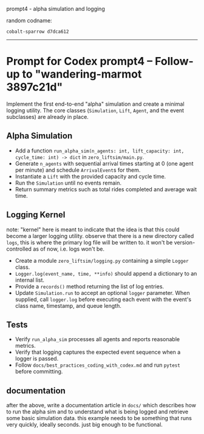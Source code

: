 prompt4 - alpha simulation and logging

random codname:

```copy
cobalt-sparrow d7dca612
```

***

# Prompt for Codex prompt4 – Follow-up to "wandering-marmot 3897c21d" 

Implement the first end-to-end "alpha" simulation and create a minimal logging utility. The core classes (`Simulation`, `Lift`, `Agent`, and the event subclasses) are already in place.



## Alpha Simulation
- Add a function `run_alpha_sim(n_agents: int, lift_capacity: int, cycle_time: int) -> dict` in `zero_liftsim/main.py`.
- Generate `n_agents` with sequential arrival times starting at 0 (one agent per minute) and schedule `ArrivalEvent`s for them.
- Instantiate a `Lift` with the provided capacity and cycle time.
- Run the `Simulation` until no events remain.
- Return summary metrics such as total rides completed and average wait time.

## Logging Kernel

note: "kernel" here is meant to indicate that the idea is that this could become a larger logging utility. observe that there is a new directory called `logs`, this is where the primary log file will be written to. it won't be version-controlled as of now, i.e. logs won't be. 

- Create a module `zero_liftsim/logging.py` containing a simple `Logger` class.
- `Logger.log(event_name, time, **info)` should append a dictionary to an internal list.
- Provide a `records()` method returning the list of log entries.
- Update `Simulation.run` to accept an optional `logger` parameter. When supplied, call `logger.log` before executing each event with the event's class name, timestamp, and queue length.

## Tests
- Verify `run_alpha_sim` processes all agents and reports reasonable metrics.
- Verify that logging captures the expected event sequence when a logger is passed.
- Follow `docs/best_practices_coding_with_codex.md` and run `pytest` before committing.

## documentation 


after the above, write a documentation article in `docs/` which describes how to run the alpha sim and to understand what is being logged and retrieve some basic simulation data. this example needs to be something that runs very quickly, ideally seconds. just big enough to be functional. 